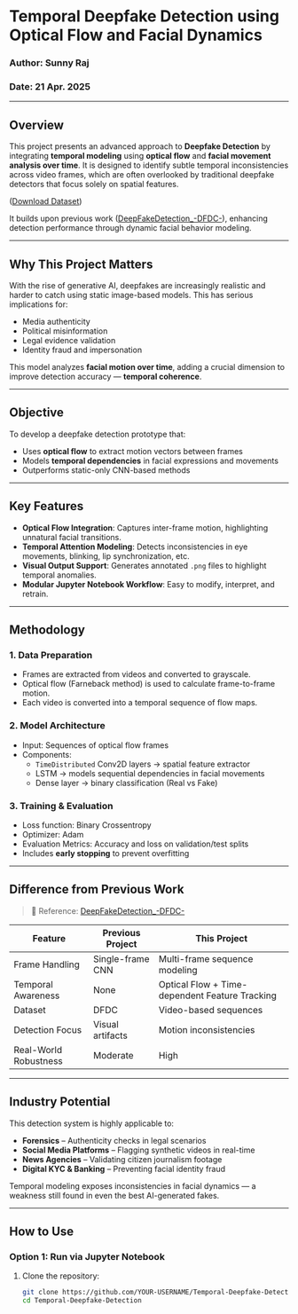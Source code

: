# Temporal Deepfake Detection using Optical Flow and Facial Dynamics

### Author: Sunny Raj
### Date: 21 Apr. 2025

---

##  Overview

This project presents an advanced approach to **Deepfake Detection** by integrating **temporal modeling** using **optical flow** and **facial movement analysis over time**. It is designed to identify subtle temporal inconsistencies across video frames, which are often overlooked by traditional deepfake detectors that focus solely on spatial features.

([Download Dataset](https://drive.google.com/file/d/19bdkVaWD0_TDG3XtSUfXhptCjpgi_8mu/view?usp=drive_link))

It builds upon previous work ([DeepFakeDetection_-DFDC-](https://github.com/SAARKS-BH/DeepFakeDetection_-DFDC-)), enhancing detection performance through dynamic facial behavior modeling.

---

##  Why This Project Matters

With the rise of generative AI, deepfakes are increasingly realistic and harder to catch using static image-based models. This has serious implications for:

-  Media authenticity  
-  Political misinformation  
-  Legal evidence validation  
-  Identity fraud and impersonation

This model analyzes **facial motion over time**, adding a crucial dimension to improve detection accuracy — **temporal coherence**.

---

##  Objective

To develop a deepfake detection prototype that:
- Uses **optical flow** to extract motion vectors between frames
- Models **temporal dependencies** in facial expressions and movements
- Outperforms static-only CNN-based methods

---

##  Key Features

-  **Optical Flow Integration**: Captures inter-frame motion, highlighting unnatural facial transitions.
-  **Temporal Attention Modeling**: Detects inconsistencies in eye movements, blinking, lip synchronization, etc.
-  **Visual Output Support**: Generates annotated `.png` files to highlight temporal anomalies.
-  **Modular Jupyter Notebook Workflow**: Easy to modify, interpret, and retrain.

---

##  Methodology

### 1. Data Preparation
- Frames are extracted from videos and converted to grayscale.
- Optical flow (Farneback method) is used to calculate frame-to-frame motion.
- Each video is converted into a temporal sequence of flow maps.

### 2. Model Architecture
- Input: Sequences of optical flow frames
- Components:
  - `TimeDistributed` Conv2D layers → spatial feature extractor
  - LSTM → models sequential dependencies in facial movements
  - Dense layer → binary classification (Real vs Fake)

### 3. Training & Evaluation
- Loss function: Binary Crossentropy
- Optimizer: Adam
- Evaluation Metrics: Accuracy and loss on validation/test splits
- Includes **early stopping** to prevent overfitting

---

##  Difference from Previous Work

> 🔗 Reference: [DeepFakeDetection_-DFDC-](https://github.com/SAARKS-BH/DeepFakeDetection_-DFDC-)

| Feature              | Previous Project                     | This Project                                      |
|----------------------|--------------------------------------|---------------------------------------------------|
| Frame Handling       | Single-frame CNN                     | Multi-frame sequence modeling                     |
| Temporal Awareness   | None                                 | Optical Flow + Time-dependent Feature Tracking |
| Dataset              | DFDC                                 | Video-based sequences                             |
| Detection Focus      | Visual artifacts                     | Motion inconsistencies                            |
| Real-World Robustness| Moderate                             | High                                              |

---

##  Industry Potential

This detection system is highly applicable to:

-  **Forensics** – Authenticity checks in legal scenarios
-  **Social Media Platforms** – Flagging synthetic videos in real-time
-  **News Agencies** – Validating citizen journalism footage
-  **Digital KYC & Banking** – Preventing facial identity fraud

Temporal modeling exposes inconsistencies in facial dynamics — a weakness still found in even the best AI-generated fakes.

---

##  How to Use

### Option 1: Run via Jupyter Notebook
1. Clone the repository:
   ```bash
   git clone https://github.com/YOUR-USERNAME/Temporal-Deepfake-Detection
   cd Temporal-Deepfake-Detection
